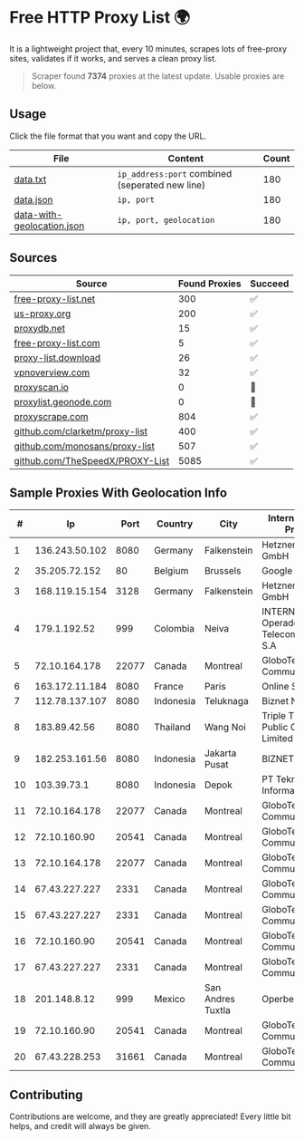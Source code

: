 
# Free HTTP Proxy List 🌍

It is a lightweight project that, every 10 minutes, scrapes lots of free-proxy sites, validates if it works, and serves a clean proxy list.


> Scraper found **7374** proxies at the latest update. Usable proxies are below.

## Usage

Click the file format that you want and copy the URL.


|File|Content|Count|
|----|-------|-----|
|[data.txt](https://raw.githubusercontent.com/themiralay/Proxy-List-World/master/data.txt)|`ip_address:port` combined (seperated new line)|180|
|[data.json](https://raw.githubusercontent.com/themiralay/Proxy-List-World/master/data.json)|`ip, port`|180|
|[data-with-geolocation.json](https://raw.githubusercontent.com/themiralay/Proxy-List-World/master/data-with-geolocation.json)|`ip, port, geolocation`|180|

## Sources

|Source|Found Proxies|Succeed|
|------|-------------|-------|
|[free-proxy-list.net](https://free-proxy-list.net)|300|✅|
|[us-proxy.org](https://www.us-proxy.org)|200|✅|
|[proxydb.net](http://proxydb.net)|15|✅|
|[free-proxy-list.com](https://free-proxy-list.com/?page=&port=&type%5B%5D=http&type%5B%5D=https&up_time=0&search=Search)|5|✅|
|[proxy-list.download](https://www.proxy-list.download/HTTP)|26|✅|
|[vpnoverview.com](https://vpnoverview.com/privacy/anonymous-browsing/free-proxy-servers)|32|✅|
|[proxyscan.io](https://www.proxyscan.io)|0|🚫|
|[proxylist.geonode.com](https://proxylist.geonode.com/api/proxy-list?limit=300&page=1&sort_by=lastChecked&sort_type=desc&protocols=http,https)|0|🚫|
|[proxyscrape.com](https://api.proxyscrape.com/v2/?request=displayproxies&protocol=http&timeout=10000&country=all&ssl=all&anonymity=all)|804|✅|
|[github.com/clarketm/proxy-list](https://raw.githubusercontent.com/clarketm/proxy-list/master/proxy-list-raw.txt)|400|✅|
|[github.com/monosans/proxy-list](https://raw.githubusercontent.com/monosans/proxy-list/main/proxies/http.txt)|507|✅|
|[github.com/TheSpeedX/PROXY-List](https://raw.githubusercontent.com/TheSpeedX/PROXY-List/master/http.txt)|5085|✅|


## Sample Proxies With Geolocation Info

|#|Ip|Port|Country|City|Internet Service Provider|
|-|--|----|-------|----|-------------------------|
|1|136.243.50.102|8080|Germany|Falkenstein|Hetzner Online GmbH|
|2|35.205.72.152|80|Belgium|Brussels|Google LLC|
|3|168.119.15.154|3128|Germany|Falkenstein|Hetzner Online GmbH|
|4|179.1.192.52|999|Colombia|Neiva|INTERNEXA Brasil Operadora de TelecomunicaÔÔes S.A|
|5|72.10.164.178|22077|Canada|Montreal|GloboTech Communications|
|6|163.172.11.184|8080|France|Paris|Online S.A.S.|
|7|112.78.137.107|8080|Indonesia|Teluknaga|Biznet Networks|
|8|183.89.42.56|8080|Thailand|Wang Noi|Triple T Broadband Public Company Limited|
|9|182.253.161.56|8080|Indonesia|Jakarta Pusat|BIZNET|
|10|103.39.73.1|8080|Indonesia|Depok|PT Teknologi Gema Informasi|
|11|72.10.164.178|22077|Canada|Montreal|GloboTech Communications|
|12|72.10.160.90|20541|Canada|Montreal|GloboTech Communications|
|13|72.10.164.178|22077|Canada|Montreal|GloboTech Communications|
|14|67.43.227.227|2331|Canada|Montreal|GloboTech Communications|
|15|67.43.227.227|2331|Canada|Montreal|GloboTech Communications|
|16|72.10.160.90|20541|Canada|Montreal|GloboTech Communications|
|17|67.43.227.227|2331|Canada|Montreal|GloboTech Communications|
|18|201.148.8.12|999|Mexico|San Andres Tuxtla|Operbes|
|19|72.10.160.90|20541|Canada|Montreal|GloboTech Communications|
|20|67.43.228.253|31661|Canada|Montreal|GloboTech Communications|



## Contributing

Contributions are welcome, and they are greatly appreciated! Every
little bit helps, and credit will always be given.

